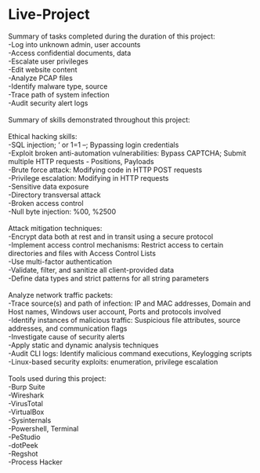 # Live-Project

Summary of tasks completed during the duration of this project: <br>
-Log into unknown admin, user accounts <br>
-Access confidential documents, data <br>
-Escalate user privileges <br>
-Edit website content <br>
-Analyze PCAP files <br>
-Identify malware type, source <br>
-Trace path of system infection <br>
-Audit security alert logs <br>
<br>
Summary of skills demonstrated throughout this project: <br>
<br>
Ethical hacking skills: <br>
-SQL injection; ‘ or 1=1 –; Bypassing login credentials <br>
-Exploit broken anti-automation vulnerabilities: Bypass CAPTCHA; Submit multiple HTTP requests - Positions, Payloads <br>
-Brute force attack: Modifying code in HTTP POST requests <br>
-Privilege escalation: Modifying in HTTP requests <br>
-Sensitive data exposure <br>
-Directory transversal attack <br>
-Broken access control <br>
-Null byte injection: %00, %2500 <br>
<br>
Attack mitigation techniques: <br>
-Encrypt data both at rest and in transit using a secure protocol <br>
-Implement access control mechanisms:  Restrict access to certain directories and files with Access Control Lists <br>
-Use multi-factor authentication <br>
-Validate, filter, and sanitize all client-provided data <br>
-Define data types and strict patterns for all string parameters <br>
<br>
Analyze network traffic packets: <br>
-Trace source(s) and path of infection: IP and MAC addresses, Domain and Host names, Windows user account, Ports and protocols involved <br>
-Identify instances of malicious traffic: Suspicious file attributes, source addresses, and communication flags <br>
-Investigate cause of security alerts <br>
-Apply static and dynamic analysis techniques <br>
-Audit CLI logs: Identify malicious command executions, Keylogging scripts <br>
-Linux-based security exploits: enumeration, privilege escalation <br>
<br>
Tools used during this project: <br>
-Burp Suite <br>
-Wireshark <br>
-VirusTotal <br>
-VirtualBox <br>
-Sysinternals <br>
-Powershell, Terminal <br>
-PeStudio <br>
-dotPeek <br>
-Regshot <br>
-Process Hacker <br>






